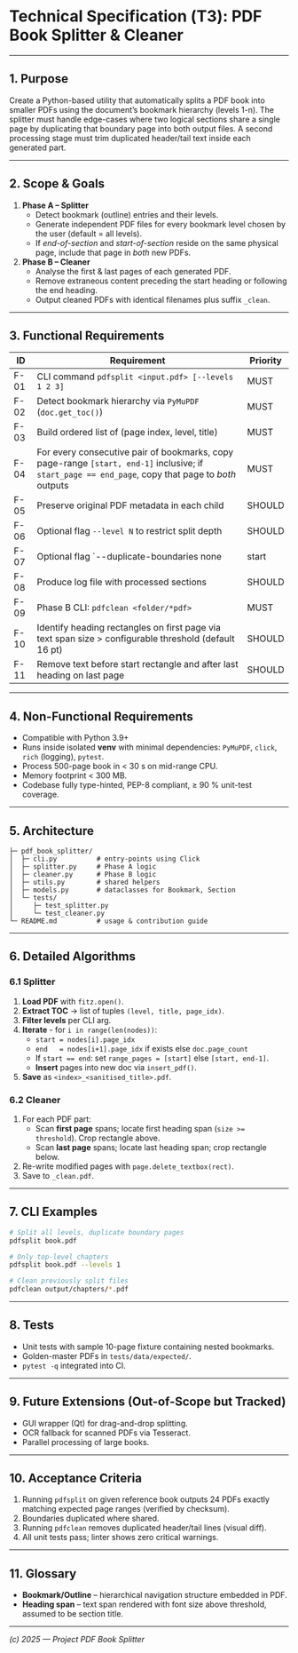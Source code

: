# Technical Specification (ТЗ): PDF Book Splitter & Cleaner

---
## 1. Purpose
Create a Python-based utility that automatically splits a PDF book into smaller PDFs using the document’s bookmark hierarchy (levels 1-n). The splitter must handle edge-cases where two logical sections share a single page by duplicating that boundary page into both output files. A second processing stage must trim duplicated header/tail text inside each generated part.

---
## 2. Scope & Goals
1. **Phase A – Splitter**
   * Detect bookmark (outline) entries and their levels.
   * Generate independent PDF files for every bookmark level chosen by the user (default = all levels).
   * If *end-of-section* and *start-of-section* reside on the same physical page, include that page in *both* new PDFs.
2. **Phase B – Cleaner**
   * Analyse the first & last pages of each generated PDF.
   * Remove extraneous content preceding the start heading or following the end heading.
   * Output cleaned PDFs with identical filenames plus suffix `_clean`.

---
## 3. Functional Requirements
| ID | Requirement | Priority |
|----|-------------|----------|
| F-01 | CLI command `pdfsplit <input.pdf> [--levels 1 2 3]` | MUST |
| F-02 | Detect bookmark hierarchy via `PyMuPDF` (`doc.get_toc()`) | MUST |
| F-03 | Build ordered list of (page index, level, title) | MUST |
| F-04 | For every consecutive pair of bookmarks, copy page-range `[start, end-1]` inclusive; if `start_page == end_page`, copy that page to *both* outputs | MUST |
| F-05 | Preserve original PDF metadata in each child | SHOULD |
| F-06 | Optional flag `--level N` to restrict split depth | SHOULD |
| F-07 | Optional flag `--duplicate-boundaries none|start|end|both` (default `both`) | COULD |
| F-08 | Produce log file with processed sections | SHOULD |
| F-09 | Phase B CLI: `pdfclean <folder/*pdf>` | MUST |
| F-10 | Identify heading rectangles on first page via text span size > configurable threshold (default 16 pt) | SHOULD |
| F-11 | Remove text before start rectangle and after last heading on last page | SHOULD |

---
## 4. Non-Functional Requirements
* Compatible with Python 3.9+
* Runs inside isolated **venv** with minimal dependencies: `PyMuPDF`, `click`, `rich` (logging), `pytest`.
* Process 500-page book in < 30 s on mid-range CPU.
* Memory footprint < 300 MB.
* Codebase fully type-hinted, PEP-8 compliant, ≥ 90 % unit-test coverage.

---
## 5. Architecture
```
├─ pdf_book_splitter/
│  ├─ cli.py          # entry-points using Click
│  ├─ splitter.py     # Phase A logic
│  ├─ cleaner.py      # Phase B logic
│  ├─ utils.py        # shared helpers
│  ├─ models.py       # dataclasses for Bookmark, Section
│  └─ tests/
│     ├─ test_splitter.py
│     └─ test_cleaner.py
└─ README.md          # usage & contribution guide
```

---
## 6. Detailed Algorithms
### 6.1 Splitter
1. **Load PDF** with `fitz.open()`.
2. **Extract TOC** → list of tuples `(level, title, page_idx)`.
3. **Filter levels** per CLI arg.
4. **Iterate** - for `i in range(len(nodes))`:
   * `start = nodes[i].page_idx`
   * `end   = nodes[i+1].page_idx` if exists else `doc.page_count`
   * If `start == end`: set `range_pages = [start]` else `[start, end-1]`.
   * **Insert** pages into new doc via `insert_pdf()`.
5. **Save** as `<index>_<sanitised_title>.pdf`.

### 6.2 Cleaner
1. For each PDF part:
   * Scan **first page** spans; locate first heading span (`size >= threshold`). Crop rectangle above.
   * Scan **last page** spans; locate last heading span; crop rectangle below.
2. Re-write modified pages with `page.delete_textbox(rect)`.
3. Save to `_clean.pdf`.

---
## 7. CLI Examples
```bash
# Split all levels, duplicate boundary pages
pdfsplit book.pdf

# Only top-level chapters
pdfsplit book.pdf --levels 1

# Clean previously split files
pdfclean output/chapters/*.pdf
```

---
## 8. Tests
* Unit tests with sample 10-page fixture containing nested bookmarks.
* Golden-master PDFs in `tests/data/expected/`.
* `pytest -q` integrated into CI.

---
## 9. Future Extensions (Out-of-Scope but Tracked)
* GUI wrapper (Qt) for drag-and-drop splitting.
* OCR fallback for scanned PDFs via Tesseract.
* Parallel processing of large books.

---
## 10. Acceptance Criteria
1. Running `pdfsplit` on given reference book outputs 24 PDFs exactly matching expected page ranges (verified by checksum).
2. Boundaries duplicated where shared.
3. Running `pdfclean` removes duplicated header/tail lines (visual diff).
4. All unit tests pass; linter shows zero critical warnings.

---
## 11. Glossary
* **Bookmark/Outline** – hierarchical navigation structure embedded in PDF.
* **Heading span** – text span rendered with font size above threshold, assumed to be section title.

---
*(c) 2025 — Project PDF Book Splitter*
